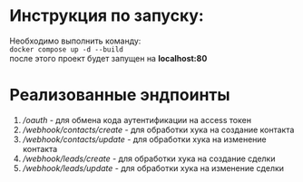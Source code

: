 # Инструкция по запуску:
Необходимо выполнить команду:\
``docker compose up -d --build``\
после этого проект будет запущен на **localhost:80**

# Реализованные эндпоинты

1. _/oauth_ - для обмена кода аутентификации на access токен
2. _/webhook/contacts/create_ - для обработки хука на создание контакта
3. _/webhook/contacts/update_ - для обработки хука на изменение контакта
4. _/webhook/leads/create_ - для обработки хука на создание сделки
5. _/webhook/leads/update_ - для обработки хука на изменение сделки

